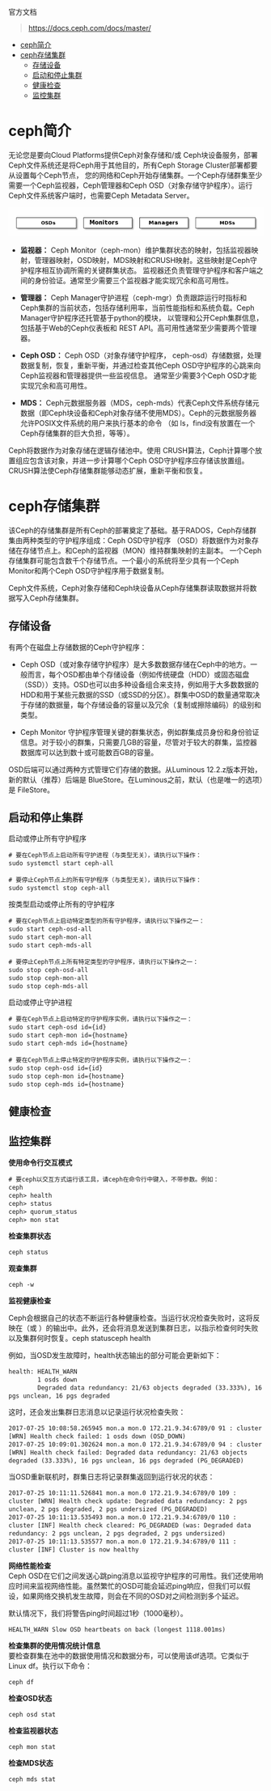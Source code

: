 官方文档
>https://docs.ceph.com/docs/master/

- [ceph简介](#ceph简介)
- [ceph存储集群](#ceph存储集群)
    - [存储设备](#存储设备)
    - [启动和停止集群](#启动和停止集群)
    - [健康检查](#健康检查)
    - [监控集群](#监控集群)

# ceph简介

无论您是要向Cloud Platforms提供Ceph对象存储和/或 Ceph块设备服务，部署Ceph文件系统还是将Ceph用于其他目的，所有Ceph Storage Cluster部署都要从设置每个Ceph节点，
您的网络和Ceph开始存储集群。一个Ceph存储群集至少需要一个Ceph监视器，Ceph管理器和Ceph OSD（对象存储守护程序）。运行Ceph文件系统客户端时，也需要Ceph Metadata Server。
<p align="center">
    <img src="/images/1.png">
</p>

- **监视器：** Ceph Monitor（ceph-mon）维护集群状态的映射，包括监视器映射，管理器映射，OSD映射，MDS映射和CRUSH映射。这些映射是Ceph守护程序相互协调所需的关键群集状态。
监视器还负责管理守护程序和客户端之间的身份验证。通常至少需要三个监视器才能实现冗余和高可用性。
  
- **管理器：** Ceph Manager守护进程（ceph-mgr）负责跟踪运行时指标和Ceph集群的当前状态，包括存储利用率，当前性能指标和系统负载。Ceph Manager守护程序还托管基于python的模块，
以管理和公开Ceph集群信息，包括基于Web的Ceph仪表板和 REST API。高可用性通常至少需要两个管理器。

- **Ceph OSD：** Ceph OSD（对象存储守护程序， ceph-osd）存储数据，处理数据复制，恢复，重新平衡，并通过检查其他Ceph OSD守护程序的心跳来向Ceph监视器和管理器提供一些监视信息。
通常至少需要3个Ceph OSD才能实现冗余和高可用性。

- **MDS：** Ceph元数据服务器（MDS，ceph-mds）代表Ceph文件系统存储元数据（即Ceph块设备和Ceph对象存储不使用MDS）。Ceph的元数据服务器允许POSIX文件系统的用户来执行基本的命令
（如 ls，find没有放置在一个Ceph存储集群的巨大负担，等等）。

Ceph将数据作为对象存储在逻辑存储池中。使用 CRUSH算法，Ceph计算哪个放置组应包含该对象，并进一步计算哪个Ceph OSD守护程序应存储该放置组。CRUSH算法使Ceph存储集群能够动态扩展，重新平衡和恢复。


# ceph存储集群
该Ceph的存储集群是所有Ceph的部署奠定了基础。基于RADOS，Ceph存储群集由两种类型的守护程序组成：Ceph OSD守护程序 （OSD）将数据作为对象存储在存储节点上。和Ceph的监视器（MON）维持群集映射的主副本。
一个Ceph存储集群可能包含数千个存储节点。一个最小的系统将至少具有一个Ceph Monitor和两个Ceph OSD守护程序用于数据复制。  

Ceph文件系统，Ceph对象存储和Ceph块设备从Ceph存储集群读取数据并将数据写入Ceph存储集群。  

## 存储设备

有两个在磁盘上存储数据的Ceph守护程序：

- Ceph OSD（或对象存储守护程序）是大多数数据存储在Ceph中的地方。一般而言，每个OSD都由单个存储设备（例如传统硬盘（HDD）或固态磁盘（SSD））支持。OSD也可以由多种设备组合来支持，例如用于大多数数据的
HDD和用于某些元数据的SSD（或SSD的分区）。群集中OSD的数量通常取决于存储的数据量，每个存储设备的容量以及冗余（复制或擦除编码）的级别和类型。

- Ceph Monitor 守护程序管理关键的群集状态，例如群集成员身份和身份验证信息。对于较小的群集，只需要几GB的容量，尽管对于较大的群集，监控器数据库可以达到数十或可能数百GB的容量。

OSD后端可以通过两种方式管理它们存储的数据。从Luminous 12.2.z版本开始，新的默认（推荐）后端是 BlueStore。在Luminous之前，默认（也是唯一的选项）是 FileStore。

## 启动和停止集群

启动或停止所有守护程序
```
# 要在Ceph节点上启动所有守护进程（与类型无关），请执行以下操作：
sudo systemctl start ceph-all

# 要停止Ceph节点上的所有守护程序（与类型无关），请执行以下操作：
sudo systemctl stop ceph-all
```
按类型启动或停止所有的守护程序
```
# 要在Ceph节点上启动特定类型的所有守护程序，请执行以下操作之一：
sudo start ceph-osd-all
sudo start ceph-mon-all
sudo start ceph-mds-all

# 要停止Ceph节点上所有特定类型的守护程序，请执行以下操作之一：
sudo stop ceph-osd-all
sudo stop ceph-mon-all
sudo stop ceph-mds-all
```
启动或停止守护进程
```
# 要在Ceph节点上启动特定的守护程序实例，请执行以下操作之一：
sudo start ceph-osd id={id}
sudo start ceph-mon id={hostname}
sudo start ceph-mds id={hostname}

# 要在Ceph节点上停止特定的守护程序实例，请执行以下操作之一：
sudo stop ceph-osd id={id}
sudo stop ceph-mon id={hostname}
sudo stop ceph-mds id={hostname}
```

## 健康检查


## 监控集群

**使用命令行交互模式**  
```
# 要ceph以交互方式运行该工具，请ceph在命令行中键入，不带参数。例如：
ceph
ceph> health
ceph> status
ceph> quorum_status
ceph> mon stat
```
**检查集群状态**  
```
ceph status
```
**观查集群**  
```
ceph -w
```
**监视健康检查**   

Ceph会根据自己的状态不断运行各种健康检查。当运行状况检查失败时，这将反映在（或 ）的输出中。此外，还会将消息发送到集群日志，以指示检查何时失败以及集群何时恢复。ceph statusceph health 
 
例如，当OSD发生故障时，health状态输出的部分可能会更新如下：
```
health: HEALTH_WARN
        1 osds down
        Degraded data redundancy: 21/63 objects degraded (33.333%), 16 pgs unclean, 16 pgs degraded
```
这时，还会发出集群日志消息以记录运行状况检查失败：
```
2017-07-25 10:08:58.265945 mon.a mon.0 172.21.9.34:6789/0 91 : cluster [WRN] Health check failed: 1 osds down (OSD_DOWN)
2017-07-25 10:09:01.302624 mon.a mon.0 172.21.9.34:6789/0 94 : cluster [WRN] Health check failed: Degraded data redundancy: 21/63 objects degraded (33.333%), 16 pgs unclean, 16 pgs degraded (PG_DEGRADED)
```
当OSD重新联机时，群集日志将记录群集返回到运行状况的状态：
```
2017-07-25 10:11:11.526841 mon.a mon.0 172.21.9.34:6789/0 109 : cluster [WRN] Health check update: Degraded data redundancy: 2 pgs unclean, 2 pgs degraded, 2 pgs undersized (PG_DEGRADED)
2017-07-25 10:11:13.535493 mon.a mon.0 172.21.9.34:6789/0 110 : cluster [INF] Health check cleared: PG_DEGRADED (was: Degraded data redundancy: 2 pgs unclean, 2 pgs degraded, 2 pgs undersized)
2017-07-25 10:11:13.535577 mon.a mon.0 172.21.9.34:6789/0 111 : cluster [INF] Cluster is now healthy
```
**网络性能检查**  
Ceph OSD在它们之间发送心跳ping消息以监视守护程序的可用性。我们还使用响应时间来监视网络性能。虽然繁忙的OSD可能会延迟ping响应，但我们可以假设，如果网络交换机发生故障，则会在不同的OSD对之间检测到多个延迟。

默认情况下，我们将警告ping时间超过1秒（1000毫秒）。
```
HEALTH_WARN Slow OSD heartbeats on back (longest 1118.001ms)
```

**检查集群的使用情况统计信息**  
要检查群集在池中的数据使用情况和数据分布，可以使用该df选项。它类似于Linux df。执行以下命令：
```
ceph df
```
**检查OSD状态**  
```
ceph osd stat
```
**检查监视器状态**  
```
ceph mon stat
```
**检查MDS状态**  
```
ceph mds stat
```